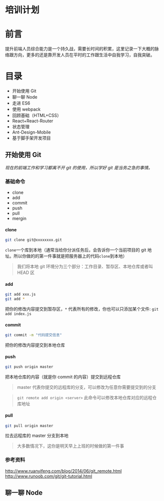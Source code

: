 # 培训计划

# 前言

提升前端人员综合能力是一个持久战，需要长时间的积累，这里记录一下大概的脉络跟方向，更多的还是靠开发人员在平时的工作跟生活中自我学习，自我突破。

# 目录

- 开始使用 Git
- 聊一聊 Node
- 走进 ES6
- 使用 webpack
- 回顾基础（HTML+CSS）
- React+React-Router
- 状态管理
- Ant-Design-Mobile
- 基于脚手架开发项目

## 开始使用 Git

_现在的前端工作和学习都离不开 git 的使用，所以学好 git 是当务之急的事情。_

### 基础命令

- clone
- add
- commit
- push
- pull
- mergin

#### clone

```bash
git clone git@xxxxxxxx.git
```

`clone`一个库到本地（通常当给你分派任务后，会告诉你一个当前项目的 git 地址。所以你做的的第一件事就是把服务器上的代码`clone`到本地）

> 我们将本地 git 环境分为三个部分：工作目录、暂存区、本地仓库或者叫 HEAD 区

#### add

```bash
git add xxx.js
git add *

```

把你的修改内容提交到暂存区，`*` 代表所有的修改，你也可以只添加某个文件: `git add index.js`

#### commit

```bash
git commit -m "代码提交信息"
```

把你的修改内容提交到本地仓库

#### push

```bash
git push origin master
```

把本地仓库的内容（就是你 commit 的内容）提交到远程仓库

> master 代表你提交的远程库的分支，可以修改为任意你需要提交到的分支

> `git remote add origin <server>` 此命令可以修改本地仓库对应的远程仓库地址

#### pull

```bash
git pull origin master
```

拉去远程库的 master 分支到本地

> 大多数情况下，这你是明天早上上班的时候做的第一件事

### 参考资料

http://www.ruanyifeng.com/blog/2014/06/git_remote.html  
http://www.runoob.com/git/git-tutorial.html

## 聊一聊 Node
